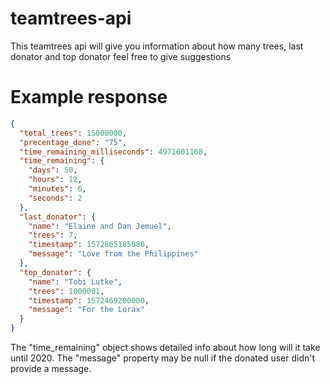 # teamtrees-api
This teamtrees api will give you information about how many trees, last donator and top donator feel free to give suggestions

# Example response
```json
{
  "total_trees": 15000000,
  "precentage_done": "75",
  "time_remaining_milliseconds": 4971601168,
  "time_remaining": {
    "days": 50,
    "hours": 12,
    "minutes": 6,
    "seconds": 2
  },
  "last_donator": {
    "name": "Elaine and Dan Jemuel",
    "trees": 7,
    "timestamp": 1572865185080,
    "message": "Love from the Philippines"
  },
  "top_donator": {
    "name": "Tobi Lutke",
    "trees": 1000001,
    "timestamp": 1572469200000,
    "message": "For the Lorax"
  }
}
```

The "time_remaining" object shows detailed info about how long will it take until 2020.
The "message" property may be null if the donated user didn't provide a message.
